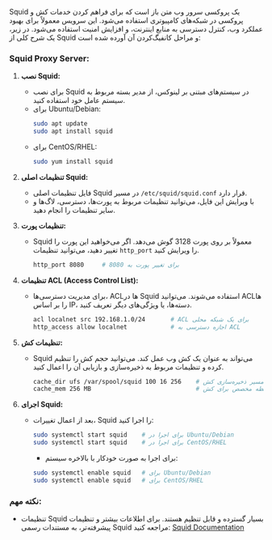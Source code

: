 Squid یک پروکسی سرور وب متن باز است که برای فراهم کردن خدمات کش و پروکسی در شبکه‌های کامپیوتری استفاده می‌شود. این سرویس معمولاً برای بهبود عملکرد وب، کنترل دسترسی به منابع اینترنت، و افزایش امنیت استفاده می‌شود. در زیر، یک شرح کلی از Squid و مراحل کانفیگ‌کردن آن آورده شده است:

### Squid Proxy Server:

1. **نصب Squid:**
   - برای نصب Squid در سیستم‌های مبتنی بر لینوکس، از مدیر بسته مربوط به سیستم عامل خود استفاده کنید.
   - برای Ubuntu/Debian:
     ```bash
     sudo apt update
     sudo apt install squid
     ```
   - برای CentOS/RHEL:
     ```bash
     sudo yum install squid
     ```

2. **تنظیمات اصلی Squid:**
   - فایل تنظیمات اصلی Squid در مسیر `/etc/squid/squid.conf` قرار دارد.
   - با ویرایش این فایل، می‌توانید تنظیمات مربوط به پورت‌ها، دسترسی، لاگ‌ها و سایر تنظیمات را انجام دهید.

3. **تنظیمات پورت:**
   - Squid معمولاً بر روی پورت 3128 گوش می‌دهد. اگر می‌خواهید این پورت را تغییر دهید، می‌توانید تنظیمات `http_port` را ویرایش کنید.

     ```bash
     http_port 8080     # برای تغییر پورت به 8080
     ```

4. **تنظیمات ACL (Access Control List):**
   - برای مدیریت دسترسی‌ها، ACL‌ها در Squid استفاده می‌شوند. می‌توانید ACL‌ها را بر اساس IP، دسته‌ها، یا ویژگی‌های دیگر تعریف کنید.

     ```bash
     acl localnet src 192.168.1.0/24       # ACL برای یک شبکه محلی
     http_access allow localnet            # اجازه دسترسی به ACL
     ```

5. **تنظیمات کش:**
   - Squid می‌تواند به عنوان یک کش وب عمل کند. می‌توانید حجم کش را تنظیم کرده و تنظیمات مربوط به ذخیره‌سازی و بازیابی آن را اعمال کنید.

     ```bash
     cache_dir ufs /var/spool/squid 100 16 256    # مسیر ذخیره‌سازی کش
     cache_mem 256 MB                             # حجم حافظه مخصص برای کش
     ```

6. **اجرای Squid:**
   - بعد از اعمال تغییرات، Squid را اجرا کنید:

     ```bash
     sudo systemctl start squid    # برای اجرا در Ubuntu/Debian
     sudo systemctl start squid    # برای اجرا در CentOS/RHEL
     ```

     - برای اجرا به صورت خودکار با بالاخره سیستم:

     ```bash
     sudo systemctl enable squid   # برای Ubuntu/Debian
     sudo systemctl enable squid   # برای CentOS/RHEL
     ```

### نکته مهم:
- تنظیمات Squid بسیار گسترده و قابل تنظیم هستند. برای اطلاعات بیشتر و تنظیمات پیشرفته‌تر، به مستندات رسمی Squid مراجعه کنید: [Squid Documentation](http://www.squid-cache.org/Doc/)

